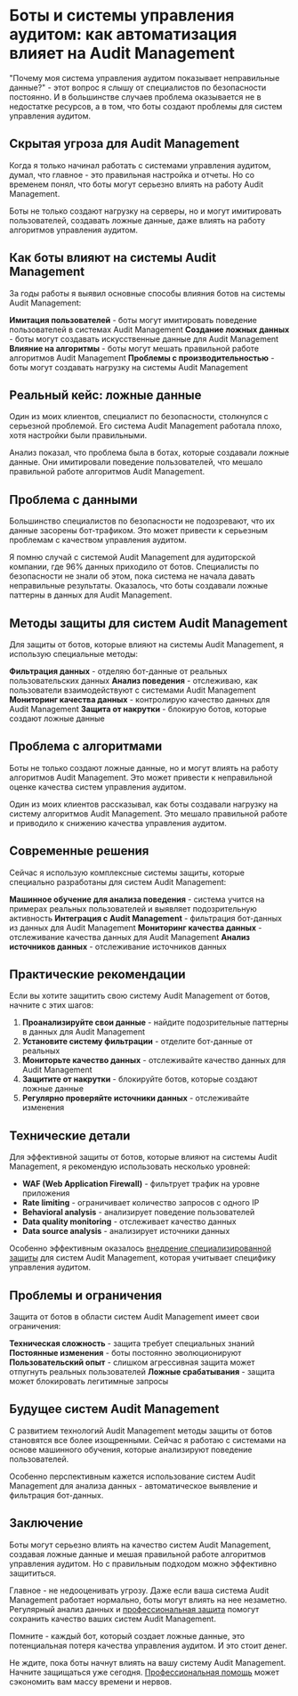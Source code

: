 # Боты и системы управления аудитом: как автоматизация влияет на Audit Management

"Почему моя система управления аудитом показывает неправильные данные?" - этот вопрос я слышу от специалистов по безопасности постоянно. И в большинстве случаев проблема оказывается не в недостатке ресурсов, а в том, что боты создают проблемы для систем управления аудитом.

## Скрытая угроза для Audit Management

Когда я только начинал работать с системами управления аудитом, думал, что главное - это правильная настройка и отчеты. Но со временем понял, что боты могут серьезно влиять на работу Audit Management.

Боты не только создают нагрузку на серверы, но и могут имитировать пользователей, создавать ложные данные, даже влиять на работу алгоритмов управления аудитом.

## Как боты влияют на системы Audit Management

За годы работы я выявил основные способы влияния ботов на системы Audit Management:

**Имитация пользователей** - боты могут имитировать поведение пользователей в системах Audit Management
**Создание ложных данных** - боты могут создавать искусственные данные для Audit Management
**Влияние на алгоритмы** - боты могут мешать правильной работе алгоритмов Audit Management
**Проблемы с производительностью** - боты могут создавать нагрузку на системы Audit Management

## Реальный кейс: ложные данные

Один из моих клиентов, специалист по безопасности, столкнулся с серьезной проблемой. Его система Audit Management работала плохо, хотя настройки были правильными.

Анализ показал, что проблема была в ботах, которые создавали ложные данные. Они имитировали поведение пользователей, что мешало правильной работе алгоритмов Audit Management.

## Проблема с данными

Большинство специалистов по безопасности не подозревают, что их данные засорены бот-трафиком. Это может привести к серьезным проблемам с качеством управления аудитом.

Я помню случай с системой Audit Management для аудиторской компании, где 96% данных приходило от ботов. Специалисты по безопасности не знали об этом, пока система не начала давать неправильные результаты. Оказалось, что боты создавали ложные паттерны в данных для Audit Management.

## Методы защиты для систем Audit Management

Для защиты от ботов, которые влияют на системы Audit Management, я использую специальные методы:

**Фильтрация данных** - отделяю бот-данные от реальных пользовательских данных
**Анализ поведения** - отслеживаю, как пользователи взаимодействуют с системами Audit Management
**Мониторинг качества данных** - контролирую качество данных для Audit Management
**Защита от накрутки** - блокирую ботов, которые создают ложные данные

## Проблема с алгоритмами

Боты не только создают ложные данные, но и могут влиять на работу алгоритмов Audit Management. Это может привести к неправильной оценке качества систем управления аудитом.

Один из моих клиентов рассказывал, как боты создавали нагрузку на систему алгоритмов Audit Management. Это мешало правильной работе и приводило к снижению качества управления аудитом.

## Современные решения

Сейчас я использую комплексные системы защиты, которые специально разработаны для систем Audit Management:

**Машинное обучение для анализа поведения** - система учится на примерах реальных пользователей и выявляет подозрительную активность
**Интеграция с Audit Management** - фильтрация бот-данных из данных для Audit Management
**Мониторинг качества данных** - отслеживание качества данных для Audit Management
**Анализ источников данных** - отслеживание источников данных

## Практические рекомендации

Если вы хотите защитить свою систему Audit Management от ботов, начните с этих шагов:

1. **Проанализируйте свои данные** - найдите подозрительные паттерны в данных для Audit Management
2. **Установите систему фильтрации** - отделите бот-данные от реальных
3. **Мониторьте качество данных** - отслеживайте качество данных для Audit Management
4. **Защитите от накрутки** - блокируйте ботов, которые создают ложные данные
5. **Регулярно проверяйте источники данных** - отслеживайте изменения

## Технические детали

Для эффективной защиты от ботов, которые влияют на системы Audit Management, я рекомендую использовать несколько уровней:

- **WAF (Web Application Firewall)** - фильтрует трафик на уровне приложения
- **Rate limiting** - ограничивает количество запросов с одного IP
- **Behavioral analysis** - анализирует поведение пользователей
- **Data quality monitoring** - отслеживает качество данных
- **Data source analysis** - анализирует источники данных

Особенно эффективным оказалось [внедрение специализированной защиты](https://progaem.com/ustanovka-antibота-usluga-po-zashhite-ot-botов-vashih-sajtов-na-различных-cms-системах.html) для систем Audit Management, которая учитывает специфику управления аудитом.

## Проблемы и ограничения

Защита от ботов в области систем Audit Management имеет свои ограничения:

**Техническая сложность** - защита требует специальных знаний
**Постоянные изменения** - боты постоянно эволюционируют
**Пользовательский опыт** - слишком агрессивная защита может отпугнуть реальных пользователей
**Ложные срабатывания** - защита может блокировать легитимные запросы

## Будущее систем Audit Management

С развитием технологий Audit Management методы защиты от ботов становятся все более изощренными. Сейчас я работаю с системами на основе машинного обучения, которые анализируют поведение пользователей.

Особенно перспективным кажется использование систем Audit Management для анализа данных - автоматическое выявление и фильтрация бот-данных.

## Заключение

Боты могут серьезно влиять на качество систем Audit Management, создавая ложные данные и мешая правильной работе алгоритмов управления аудитом. Но с правильным подходом можно эффективно защититься.

Главное - не недооценивать угрозу. Даже если ваша система Audit Management работает нормально, боты могут влиять на нее незаметно. Регулярный анализ данных и [профессиональная защита](https://progaem.com/ustanovka-antibота-usluga-po-zashhite-ot-botов-vashih-sajtов-na-различных-cms-системах.html) помогут сохранить качество ваших систем Audit Management.

Помните - каждый бот, который создает ложные данные, это потенциальная потеря качества управления аудитом. И это стоит денег.

Не ждите, пока боты начнут влиять на вашу систему Audit Management. Начните защищаться уже сегодня. [Профессиональная помощь](https://progaem.com/ustanovka-antibота-usluga-po-zashhite-ot-botов-vashih-sajtов-na-различных-cms-системах.html) может сэкономить вам массу времени и нервов.
